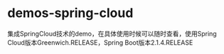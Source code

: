 # demos-spring-cloud
集成SpringCloud技术的demo，在具体使用时候可以随时查看，使用Spring Cloud版本Greenwich.RELEASE，Spring Boot版本2.1.4.RELEASE
